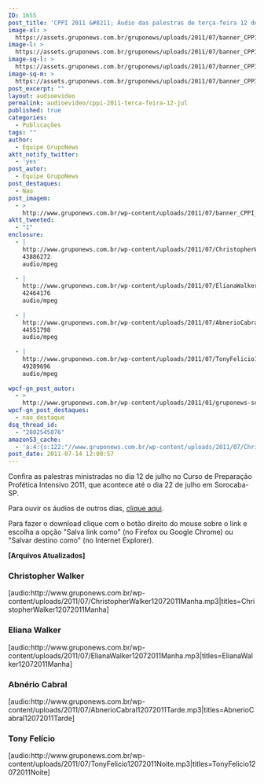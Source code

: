 ```yaml
---
ID: 1655
post_title: 'CPPI 2011 &#8211; Áudio das palestras de terça-feira 12 de julho'
image-xl: >
  https://assets.gruponews.com.br/gruponews/uploads/2011/07/banner_CPPI_audios-12.jpg
image-l: >
  https://assets.gruponews.com.br/gruponews/uploads/2011/07/banner_CPPI_audios-12.jpg
image-sq-l: >
  https://assets.gruponews.com.br/gruponews/uploads/2011/07/banner_CPPI_audios-12.jpg
image-sq-m: >
  https://assets.gruponews.com.br/gruponews/uploads/2011/07/banner_CPPI_audios-12-720x307.jpg
post_excerpt: ""
layout: audioevideo
permalink: audioevideo/cppi-2011-terca-feira-12-jul
published: true
categories:
  - Publicações
tags: ""
author:
  - Equipe GrupoNews
aktt_notify_twitter:
  - 'yes'
post_autor:
  - Equipe GrupoNews
post_destaques:
  - Nao
post_imagem:
  - >
    http://www.gruponews.com.br/wp-content/uploads/2011/07/banner_CPPI_audios-12.jpg
aktt_tweeted:
  - "1"
enclosure:
  - |
    http://www.gruponews.com.br/wp-content/uploads/2011/07/ChristopherWalker12072011Manha.mp3
    43886272
    audio/mpeg
    
  - |
    http://www.gruponews.com.br/wp-content/uploads/2011/07/ElianaWalker12072011Manha.mp3
    42464176
    audio/mpeg
    
  - |
    http://www.gruponews.com.br/wp-content/uploads/2011/07/AbnerioCabral12072011Tarde.mp3
    44551798
    audio/mpeg
    
  - |
    http://www.gruponews.com.br/wp-content/uploads/2011/07/TonyFelicio12072011Noite.mp3
    49289696
    audio/mpeg
    
wpcf-gn_post_autor:
  - >
    http://www.gruponews.com.br/wp-content/uploads/2011/01/gruponews-setembro-outubro_2010_site.pdf
wpcf-gn_post_destaques:
  - nao_destaque
dsq_thread_id:
  - "2802545876"
amazonS3_cache:
  - 'a:4:{s:122:"//www.gruponews.com.br/wp-content/uploads/2011/07/ChristopherWalker12072011Manha.mp3|titles=ChristopherWalker12072011Manha";a:1:{s:9:"timestamp";i:1501618654;}s:112:"//www.gruponews.com.br/wp-content/uploads/2011/07/ElianaWalker12072011Manha.mp3|titles=ElianaWalker12072011Manha";a:1:{s:9:"timestamp";i:1501618654;}s:114:"//www.gruponews.com.br/wp-content/uploads/2011/07/AbnerioCabral12072011Tarde.mp3|titles=AbnerioCabral12072011Tarde";a:1:{s:9:"timestamp";i:1501618654;}s:110:"//www.gruponews.com.br/wp-content/uploads/2011/07/TonyFelicio12072011Noite.mp3|titles=TonyFelicio12072011Noite";a:1:{s:9:"timestamp";i:1501618654;}}'
post_date: 2011-07-14 12:00:57
---
```

Confira as palestras ministradas no dia 12 de julho no Curso de Preparação Profética Intensivo 2011, que acontece até o dia 22 de julho em Sorocaba-SP.

Para ouvir os áudios de outros dias, <a href="http://www.gruponews.com.br/assuntos/publicacoes/audio/cppi2011">clique aqui</a>.

Para fazer o download clique com o botão direito do mouse sobre o link e escolha a opção "Salva link como" (no Firefox ou Google Chrome) ou "Salvar destino como" (no Internet Explorer).

<strong>[Arquivos Atualizados]</strong>
<h3>Christopher Walker</h3>
[audio:http://www.gruponews.com.br/wp-content/uploads/2011/07/ChristopherWalker12072011Manha.mp3|titles=ChristopherWalker12072011Manha]
<h3>Eliana Walker</h3>
[audio:http://www.gruponews.com.br/wp-content/uploads/2011/07/ElianaWalker12072011Manha.mp3|titles=ElianaWalker12072011Manha]
<h3>Abnério Cabral</h3>
[audio:http://www.gruponews.com.br/wp-content/uploads/2011/07/AbnerioCabral12072011Tarde.mp3|titles=AbnerioCabral12072011Tarde]
<h3>Tony Felício</h3>
[audio:http://www.gruponews.com.br/wp-content/uploads/2011/07/TonyFelicio12072011Noite.mp3|titles=TonyFelicio12072011Noite]